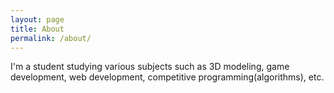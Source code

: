 ```yaml
---
layout: page
title: About
permalink: /about/
---
```


I'm a student studying various subjects such as 3D modeling, game development, web development, competitive programming(algorithms), etc.
